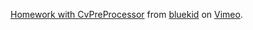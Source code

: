 <p><a href='http://vimeo.com/23720090'>Homework with CvPreProcessor</a> from <a href='http://vimeo.com/bluekid'>bluekid</a> on <a href='http://vimeo.com'>Vimeo</a>.</p>